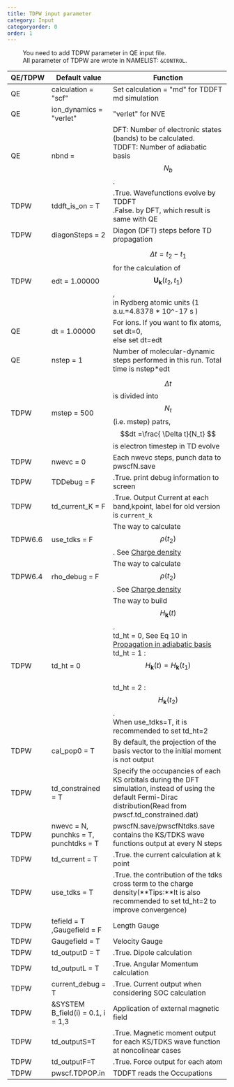 ```yaml
---
title: TDPW input parameter
category: Input
categoryorder: 0
order: 1
---
```


&nbsp;&nbsp;&nbsp;&nbsp;&nbsp;&nbsp;&nbsp;&nbsp;<!--indentation-->
You need to add TDPW parameter in QE input file.
<br>&nbsp;&nbsp;&nbsp;&nbsp;&nbsp;&nbsp;&nbsp;&nbsp;<!--indentation-->
All parameter of TDPW are wrote in NAMELIST: `&CONTROL`.

|QE/TDPW| Default value  |  Function |
|------|-------------------------------|--|
| QE   | calculation      =        "scf" | Set calculation = "md" for TDDFT md simulation  |
| QE   | ion_dynamics     =     "verlet" | "verlet" for NVE |
| QE   | nbnd     =      | DFT: Number of electronic states (bands) to be calculated. <br> TDDFT: Number of adiabatic basis $$N_b$$. |
| TDPW | tddft_is_on      =          T | .True. Wavefunctions evolve by TDDFT <br> .False. by DFT, which result is same with QE |
| TDPW | diagonSteps      =          2 | Diagon (DFT) steps before TD propagation |
| TDPW | edt              =    1.00000 | $$\Delta t = t_2 -t_1 $$ for the calculation of $$\mathbf{U_k}(t_2,t_1) $$, <br> in Rydberg atomic units (1 a.u.=4.8378 * 10^-17 s )|
| QE   | dt               =    1.00000 | For ions. If you want to fix atoms, set dt=0, <br> else set dt=edt |
| QE   | nstep            =          1 |  Number of molecular-dynamic steps performed in this run. Total time is nstep*edt |
| TDPW | mstep            =        500 | $$\Delta t$$ is divided into $$N_t$$ (i.e. mstep) patrs,<br> $$dt =\frac{ \Delta t}{N_t} $$ is electron timestep in TD evolve |
| TDPW | nwevc            =          0 | Each nwevc steps, punch data to pwscfN.save |
| TDPW | TDDebug          =          F | .True. print debug information to screen |
| TDPW | td_current_K        =          F | .True. Output Current at each band,kpoint, label for old version is `current_k`|
| TDPW6.6 | use_tdks        =          F | The way to calculate $$\rho(t_2)$$. See [Charge density](/TDAPW/10-Theory/2020-04-18-propagation/) |
| TDPW6.4 | rho_debug       =          F | The way to calculate $$\rho(t_2)$$. See [Charge density](/TDAPW/10-Theory/2020-04-18-propagation/)|
| TDPW | td_ht = 0 |The way to build $$H_{\mathbf{k}}(t)$$. <br> td_ht = 0, See Eq 10 in [Propagation in adiabatic basis](/TDAPW/10-Theory/2020-04-18-basis/) <br> td_ht  = 1 : $$H_{\mathbf{k}}(t) = H_{\mathbf{k}}(t_1)$$ <br>  td_ht = 2 : $$H_{\mathbf{k}}(t_2) $$. <br>  When use_tdks=T, it is recommended to set td_ht=2 |
| TDPW | cal_pop0        =          T | By default, the projection of the basis vector to the initial moment is not output |
| TDPW | td_constrained        =          T |Specify the occupancies of each KS orbitals during the DFT simulation, instead of using the default Fermi-Dirac distribution(Read from pwscf.td_constrained.dat) |
| TDPW | nwevc     =    N, <br> punchks = T, <br> punchtdks         =          T | pwscfN.save/pwscfNtdks.save contains the KS/TDKS wave functions output at every N steps |
| TDPW | td_current     =    T | .True. the current calculation at k point|
| TDPW | use_tdks     =    T | .True. the contribution of the tdks cross term to the charge density(**Tips:**It is also recommended to set td_ht=2 to improve convergence) |
| TDPW | tefield     =    T ,Gaugefield     =    F | Length Gauge |
| TDPW | Gaugefield     =    T | Velocity Gauge |
| TDPW | td_outputD     =    T | .True. Dipole calculation |
| TDPW | td_outputL     =    T | .True. Angular Momentum calculation |
| TDPW | current_debug    =    T | .True.  Current output when considering SOC calculation |
| TDPW | &SYSTEM  B_field(i)    =   0.1,    i     =    1,3| Application of external magnetic field |
| TDPW | td_outputS=T| .True. Magnetic moment output  for each KS/TDKS wave function at noncolinear cases|
| TDPW | td_outputF=T| .True. Force output for each atom|
| TDPW | pwscf.TDPOP.in| TDDFT reads the Occupations |

